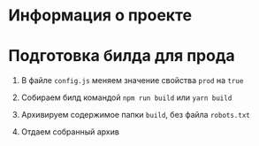 # Информация о проекте



# Подготовка билда для прода

1. В файле ``config.js`` меняем значение свойства ``prod`` на ``true``

2. Собираем билд командой ``npm run build`` или ``yarn build``

3. Архивируем содержимое папки ``build``, без файла ``robots.txt``

4. Отдаем собранный архив
